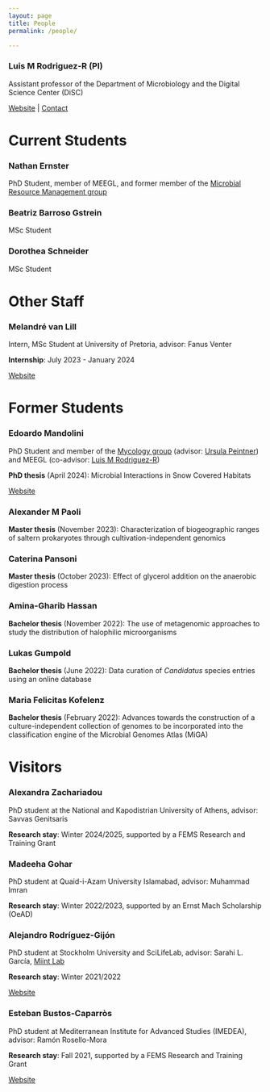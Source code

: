 ```yaml
---
layout: page
title: People
permalink: /people/

---
```


### Luis M Rodriguez-R (PI)

Assistant professor of the Department of Microbiology and the Digital Science
Center (DiSC)

[Website](https://rodriguez-r.com/) |
[Contact](mailto:miguel.rodriguez@uibk.ac.at)


# Current Students

### Nathan Ernster

PhD Student, member of MEEGL, and former member of the
[Microbial Resource Management group](https://www.uibk.ac.at/de/microbiology/forschung/mikrobielles-ressourcenmanagement/)

### Beatriz Barroso Gstrein

MSc Student

### Dorothea Schneider

MSc Student


# Other Staff

### Melandré van Lill

Intern, MSc Student at University of Pretoria, advisor: Fanus Venter

**Internship**: July 2023 - January 2024

[Website](https://www.fabinet.up.ac.za/index.php/people-profile?profile=1613)


# Former Students

### Edoardo Mandolini

PhD Student and member of the
[Mycology group](https://www.uibk.ac.at/microbiology/research/mykologie/)
(advisor: [Ursula Peintner](https://www.uibk.ac.at/microbiology/team/peintner_ursula))
and MEEGL (co-advisor: [Luis M Rodriguez-R](https://disc-genomics.uibk.ac.at))

**PhD thesis** (April 2024):
Microbial Interactions in Snow Covered Habitats

[Website](https://www.uibk.ac.at/microbiology/team/edoardo_mandolini)

### Alexander M Paoli

**Master thesis** (November 2023):
Characterization of biogeographic ranges of saltern prokaryotes through
cultivation-independent genomics

### Caterina Pansoni

**Master thesis** (October 2023):
Effect of glycerol addition on the anaerobic digestion process

### Amina-Gharib Hassan

**Bachelor thesis** (November 2022):
The use of metagenomic approaches to study the distribution of halophilic
microorganisms

### Lukas Gumpold

**Bachelor thesis** (June 2022):
Data curation of *Candidatus* species entries using an online database

### Maria Felicitas Kofelenz

**Bachelor thesis** (February 2022):
Advances towards the construction of a culture-independent collection of genomes
to be incorporated into the classification engine of the Microbial Genomes Atlas
(MiGA)


# Visitors

### Alexandra Zachariadou

PhD student at the National and Kapodistrian University of Athens,
advisor: Savvas Genitsaris

**Research stay**: Winter 2024/2025, supported by a
FEMS Research and Training Grant

### Madeeha Gohar

PhD student at Quaid-i-Azam University Islamabad,
advisor: Muhammad Imran

**Research stay**: Winter 2022/2023, supported by an
Ernst Mach Scholarship (OeAD)

### Alejandro Rodríguez-Gijón

PhD student at Stockholm University and SciLifeLab, advisor:
Sarahi L. García, [Miint Lab](https://miint.org/)

**Research stay**: Winter 2021/2022

[Website](https://www.su.se/english/profiles/alro6651-1.482789)

### Esteban Bustos-Caparròs

PhD student at Mediterranean Institute for Advanced Studies (IMEDEA),
advisor: Ramón Rosello-Mora

**Research stay**: Fall 2021, supported by a
FEMS Research and Training Grant

[Website](https://imedea.uib-csic.es/ficha.php?pid=2764)

<!--
### Kelly Johanna Hidalgo Martinez

PhD student at State University of Campinas (UNICAMP),
advisor: Valéria Maia Merzel

**Research stay**: Expected Summer 2023
-->

